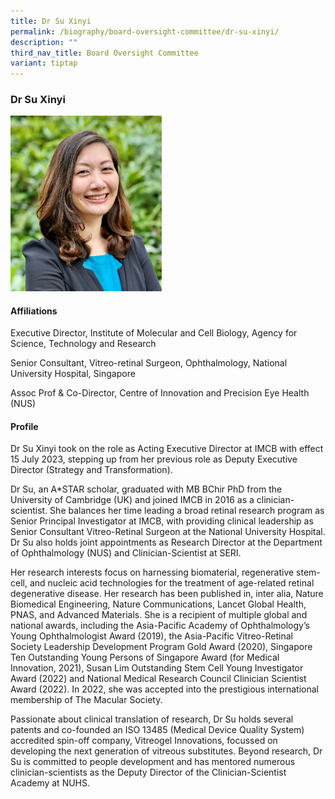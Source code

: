 ```yaml
---
title: Dr Su Xinyi
permalink: /biography/board-oversight-committee/dr-su-xinyi/
description: ""
third_nav_title: Board Oversight Committee
variant: tiptap
---
```

<h3>Dr Su Xinyi</h3>
<div class="isomer-image-wrapper">
<img style="width: 48%;" height="auto" width="100%" alt="" src="/images/Biography/Board Oversight Committee/Profile_Picture___Dr_Su_Xinyi.jpg">
</div>
<h4>Affiliations</h4>
<p>Executive Director, Institute of Molecular and Cell Biology, Agency for
Science, Technology and Research</p>
<p>Senior Consultant, Vitreo-retinal Surgeon, Ophthalmology, National University
Hospital, Singapore</p>
<p>Assoc Prof &amp; Co-Director, Centre of Innovation and Precision Eye Health
(NUS)</p>
<h4>Profile</h4>
<p>Dr Su Xinyi took on the role as Acting Executive Director at IMCB with
effect 15 July 2023, stepping up from her previous role as Deputy Executive
Director (Strategy and Transformation).&nbsp;</p>
<p>Dr Su, an A*STAR scholar, graduated with MB BChir PhD from the University
of Cambridge (UK) and joined IMCB in 2016 as a clinician-scientist. She
balances her time leading a broad retinal research program as Senior Principal
Investigator at IMCB, with providing clinical leadership as Senior Consultant
Vitreo-Retinal Surgeon at the National University Hospital. Dr Su also
holds joint appointments as Research Director at the Department of Ophthalmology
(NUS) and Clinician-Scientist at SERI.&nbsp;</p>
<p>Her research interests focus on harnessing biomaterial, regenerative stem-cell,
and nucleic acid technologies for the treatment of age-related retinal
degenerative disease. Her research has been published in, inter alia, Nature
Biomedical Engineering, Nature Communications, Lancet Global Health, PNAS,
and Advanced Materials. She is a recipient of multiple global and national
awards, including the Asia-Pacific Academy of Ophthalmology’s Young Ophthalmologist
Award (2019), the Asia-Pacific Vitreo-Retinal Society Leadership Development
Program Gold Award (2020), Singapore Ten Outstanding Young Persons of Singapore
Award (for Medical Innovation, 2021), Susan Lim Outstanding Stem Cell Young
Investigator Award (2022) and National Medical Research Council Clinician
Scientist Award (2022). In 2022, she was accepted into the prestigious
international membership of The Macular Society.&nbsp;&nbsp;</p>
<p>Passionate about clinical translation of research, Dr Su holds several
patents and co-founded an ISO 13485 (Medical Device Quality System) accredited
spin-off company, Vitreogel Innovations, focussed on developing the next
generation of vitreous substitutes. Beyond research, Dr Su is committed
to people development and has mentored numerous clinician-scientists as
the Deputy Director of the Clinician-Scientist Academy at NUHS.</p>
<p></p>